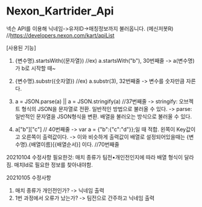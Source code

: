 # Nexon_Kartrider_Api
넥슨 API를 이용해 닉네임->유저ID->매칭정보까지 불러옵니다. (메신저봇R)
//https://developers.nexon.com/kart/apiList

[사용된 기능]

1. {변수명}.startsWith({문자열}) //ex) a.startsWith("b"), 30번째줄
-> a(변수명)가 b로 시작할 때~

2. {변수명}.substr({숫자열}) //ex) a.substr(3), 32번째줄
-> 변수를 숫자만큼 자른다.

3. a = JSON.parse(a) || a = JSON.stringify(a) //37번째줄
-> stringify: 오브젝트 형식의 JSON을 문자열로 전환. 일반적인 방법으로 불러올 수 있다.
-> parse: 일반적인 문자열을 JSON형식을 변환. 배열을 불러오는 방식으로 불러올 수 있다.

4. a["b"]["c"] // 40번째줄
-> var a = {"b":{"c":"d"}};일 때 적합. 왼쪽이 Key값이고 오른쪽이 출력값이다.
-> 이와 비슷하게 출력값이 배열로 설정되어있을때는 {변수명}.{배열이름}[{배열순서}] 이다. //70번째줄

20210104 수정사항
필요한것: 매치 종류가 팀전•개인전인지에 따라 배열 형식이 달라짐.
매치Id로 필요한 정보를 찾아내야함.

20210105 수정사항
1. 매치 종류가 개인전인가? -> 닉네임 출력
2. 1번 과정에서 오류가 났는가? -> 팀전으로 간주하고 닉네임 출력
